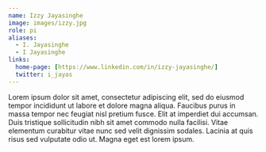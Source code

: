 ```yaml
---
name: Izzy Jayasinghe
image: images/izzy.jpg
role: pi
aliases:
  - I. Jayasinghe
  - I Jayasinghe
links:
  home-page: [https://www.linkedin.com/in/izzy-jayasinghe/]
  twitter: i_jayas
---
```


Lorem ipsum dolor sit amet, consectetur adipiscing elit, sed do eiusmod tempor incididunt ut labore et dolore magna aliqua.
Faucibus purus in massa tempor nec feugiat nisl pretium fusce.
Elit at imperdiet dui accumsan.
Duis tristique sollicitudin nibh sit amet commodo nulla facilisi.
Vitae elementum curabitur vitae nunc sed velit dignissim sodales.
Lacinia at quis risus sed vulputate odio ut.
Magna eget est lorem ipsum.
